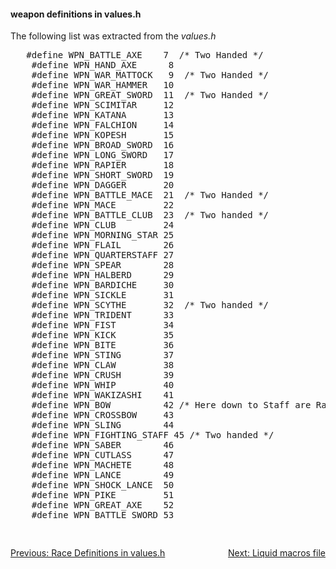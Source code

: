 <div class="mw-parser-output"><h4><span class="mw-headline" id="weapon_definitions_in_values.h">weapon definitions in values.h</span></h4>
<p>The following list was extracted from the
	<i>values.h</i>
</p>
<pre>	#define WPN_BATTLE_AXE    7  /* Two Handed */
	#define WPN_HAND_AXE      8
	#define WPN_WAR_MATTOCK   9  /* Two Handed */
	#define WPN_WAR_HAMMER   10
	#define WPN_GREAT_SWORD  11  /* Two Handed */
	#define WPN_SCIMITAR     12
	#define WPN_KATANA       13
	#define WPN_FALCHION     14
	#define WPN_KOPESH       15
	#define WPN_BROAD_SWORD  16
	#define WPN_LONG_SWORD   17
	#define WPN_RAPIER       18
	#define WPN_SHORT_SWORD  19
	#define WPN_DAGGER       20
	#define WPN_BATTLE_MACE  21  /* Two Handed */
	#define WPN_MACE         22
	#define WPN_BATTLE_CLUB  23  /* Two handed */
	#define WPN_CLUB         24
	#define WPN_MORNING_STAR 25
	#define WPN_FLAIL        26
	#define WPN_QUARTERSTAFF 27
	#define WPN_SPEAR        28
	#define WPN_HALBERD      29
	#define WPN_BARDICHE     30
	#define WPN_SICKLE       31
	#define WPN_SCYTHE       32  /* Two handed */
	#define WPN_TRIDENT      33
	#define WPN_FIST         34
	#define WPN_KICK         35
	#define WPN_BITE         36
	#define WPN_STING        37
	#define WPN_CLAW         38
	#define WPN_CRUSH        39
	#define WPN_WHIP         40
	#define WPN_WAKIZASHI    41
	#define WPN_BOW          42 /* Here down to Staff are Rangers Guild Jan 98 */
	#define WPN_CROSSBOW     43
	#define WPN_SLING        44
	#define WPN_FIGHTING_STAFF 45 /* Two handed */
	#define WPN_SABER        46
	#define WPN_CUTLASS      47
	#define WPN_MACHETE      48
	#define WPN_LANCE        49
	#define WPN_SHOCK_LANCE  50
	#define WPN_PIKE         51
	#define WPN_GREAT_AXE    52
	#define WPN_BATTLE_SWORD 53
</pre>
<div style="padding-top: 30px; padding-bottom: 20px; text-align: left;float:left;width:50%;"><a href="./Manual:Zone-Manual-Appendices-Race-Definitions-in-values.h" title="Manual:Zone Manual/Appendices/Race Definitions in values.h">Previous: Race Definitions in values.h</a></div>
<div style="padding-top: 30px; padding-bottom: 20px; text-align: right;float:right;width:50%;"><a href="./Manual:Zone-Manual-Appendices-Liquid-macros-file" title="Manual:Zone Manual/Appendices/Liquid macros file">Next: Liquid macros file</a></div></div>